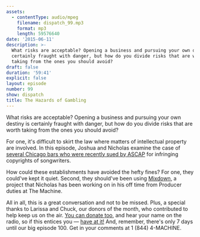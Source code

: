 ```yaml
---
assets:
  - contentType: audio/mpeg
    filename: dispatch_99.mp3
    format: mp3
    length: 59576640
date: '2015-06-11'
description: >-
  What risks are acceptable? Opening a business and pursuing your own destiny is
  certainly fraught with danger, but how do you divide risks that are worth
  taking from the ones you should avoid? 
draft: false
duration: '59:41'
explicit: false
layout: episode
number: 99
show: dispatch
title: The Hazards of Gambling
---
```

What risks are acceptable? Opening a business and pursuing your own destiny is certainly fraught with danger, but how do you divide risks that are worth taking from the ones you should avoid?

For one, it's difficult to skirt the law where matters of  intellectual property are involved. In this episode, Joshua and Nicholas examine the case of [several Chicago bars who were recently sued by ASCAP](http://www.dnainfo.com/chicago/20150529/wicker-park/fatpour-kirkwood-bar-slapped-with-federal-copyright-infringement-lawsuits) for infringing copyrights of songwriters.

How could these establishments have avoided the hefty fines? For one, they could've kept it quiet. Second, they should've been using [Mixdown](http://mixdown.co), a project that Nicholas has been working on in his off time from Producer duties at The Machine.

All in all, this is a great conversation and not to be missed. Plus, a special thanks to Larissa and Chuck, our donors of the month, who contributed to help keep us on the air. [You can donate too](http://nicholaswyoung.com/donate), and hear your name on the radio, so if this entices you &mdash; [have at it!](http://nicholaswyoung.com/donate) And, remember, there's only 7 days until our big episode 100. Get in your comments at 1 (844) 4-MACHINE.